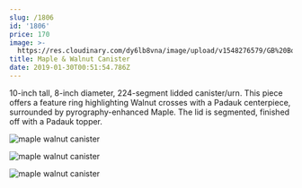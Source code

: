 ```yaml
---
slug: /1806
id: '1806'
price: 170
image: >-
  https://res.cloudinary.com/dy6lb8vna/image/upload/v1548276579/GB%20Bowlworks%20Gallery/DSC_2074a.jpg
title: Maple & Walnut Canister
date: 2019-01-30T00:51:54.786Z
---
```

10-inch tall, 8-inch diameter, 224-segment lidded canister/urn. This piece offers a feature ring highlighting Walnut crosses with a Padauk centerpiece, surrounded by pyrography-enhanced Maple. The lid is segmented, finished off with a Padauk topper.

![maple walnut canister](https://res.cloudinary.com/dy6lb8vna/image/upload/v1548276579/GB%20Bowlworks%20Gallery/DSC_2061a.jpg "maple walnut canister")

![maple walnut canister](https://res.cloudinary.com/dy6lb8vna/image/upload/v1548276579/GB%20Bowlworks%20Gallery/DSC_2050a.jpg "maple walnut canister")

![maple walnut canister](https://res.cloudinary.com/dy6lb8vna/image/upload/v1548276579/GB%20Bowlworks%20Gallery/DSC_2052a.jpg "maple walnut canister")
